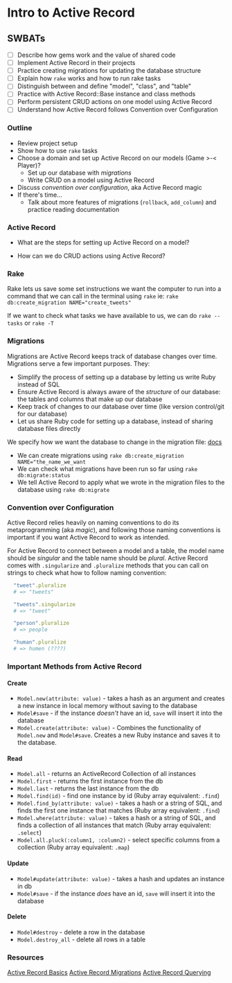 Intro to Active Record
===

## SWBATs
- [ ] Describe how gems work and the value of shared code
- [ ] Implement Active Record in their projects
- [ ] Practice creating migrations for updating the database structure
- [ ] Explain how `rake` works and how to run rake tasks
- [ ] Distinguish between and define "model", "class", and "table"
- [ ] Practice with Active Record::Base instance and class methods
- [ ] Perform persistent CRUD actions on one model using Active Record
- [ ] Understand how Active Record follows Convention over Configuration

### Outline
* Review project setup
* Show how to use `rake` tasks
* Choose a domain and set up Active Record on our models (Game >-< Player)?
    * Set up our database with *migrations*
    * Write CRUD on a model using Active Record
* Discuss *convention over configuration*, aka Active Record magic
* If there's time...
    * Talk about more features of migrations (`rollback`, `add_column`) and practice reading documentation


### Active Record

* What are the steps for setting up Active Record on a model?

* How can we do CRUD actions using Active Record?

### Rake

Rake lets us save some set instructions we want the computer to run into a command that we can call in the terminal using `rake` ie: `rake db:create_migration NAME="create_tweets"`

If we want to check what tasks we have available to us, we can do `rake --tasks` or `rake -T`

### Migrations
Migrations are Active Record keeps track of database changes over time. Migrations serve a few important purposes. They:

- Simplify the process of setting up a database by letting us write Ruby instead of SQL
- Ensure Active Record is always aware of the *structure* of our database: the tables and columns that make up our database
- Keep track of changes to our database over time (like version control/git for our database)
- Let us share Ruby code for setting up a database, instead of sharing database files directly

We specify how we want the database to change in the migration file: [docs](https://guides.rubyonrails.org/active_record_migrations.html)

* We can create migrations using `rake db:create_migration NAME="the_name_we_want`
* We can check what migrations have been run so far using `rake db:migrate:status`
* We tell Active Record to apply what we wrote in the migration files to the database using `rake db:migrate`

### Convention over Configuration
Active Record relies heavily on naming conventions to do its metaprogramming (aka *magic*), and following those naming conventions is important if you want Active Record to work as intended.

For Active Record to connect between a model and a table, the model name should be *singular* and the table name should be *plural*. Active Record comes with `.singularize` and `.pluralize` methods that you can call on strings to check what how to follow naming convention:

```rb
  "tweet".pluralize
  # => "tweets"

  "tweets".singularize
  # => "tweet"

  "person".pluralize
  # => people

  "human".pluralize
  # => humen (????)
```

### Important Methods from Active Record

#### Create
* `Model.new(attribute: value)` - takes a hash as an argument and creates a new instance in local memory without saving to the database
* `Model#save` - if the instance *doesn't* have an id, `save` will insert it into the database
* `Model.create(attribute: value)` - Combines the functionality of `Model.new` and `Model#save`. Creates a new Ruby instance and saves it to the database.

#### Read
* `Model.all` - returns an ActiveRecord Collection of all instances
* `Model.first` - returns the first instance from the db
* `Model.last` - returns the last instance from the db
* `Model.find(id)` - find one instance by id (Ruby array equivalent: `.find`)
* `Model.find_by(attribute: value)` - takes a hash or a string of SQL, and finds the first one instance that matches (Ruby array equivalent: `.find`)
* `Model.where(attribute: value)` - takes a hash or a string of SQL, and finds a collection of all instances that match (Ruby array equivalent: `.select`)
* `Model.all.pluck(:column1, :column2)` - select specific columns from a collection (Ruby array equivalent: `.map`)

#### Update
* `Model#update(attribute: value)` - takes a hash and updates an instance in db
* `Model#save` - if the instance *does* have an id, `save` will insert it into the database

#### Delete
* `Model#destroy` - delete a row in the database
* `Model.destroy_all` - delete all rows in a table

### Resources
[Active Record Basics](https://guides.rubyonrails.org/active_record_basics.html)
[Active Record Migrations](https://guides.rubyonrails.org/active_record_migrations.html)
[Active Record Querying](https://guides.rubyonrails.org/active_record_querying.html)